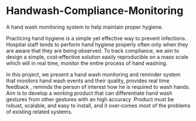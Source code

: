 # Handwash-Compliance-Monitoring

A hand wash monitoring system to help maintain proper hygiene.

Practicing hand hygiene is a simple yet effective way to prevent infections. Hospital staff tends to perform hand hygiene properly often only when they are aware that they are being observed. To track compliance, we aim to design a simple, cost‐effective solution easily reproducible on a mass scale which will in real time, monitor the entire process of hand washing.

In this project, we present a hand wash monitoring and reminder system that monitors hand wash events and their quality, provides real time feedback , reminds the person of interest how he is required to wash hands. Aim is to develop a working product that can differentiate hand wash gestures from other gestures with an high accuracy .Product must be robust, scalable, and easy to install, and it over‐comes most of the problems of existing related systems.
